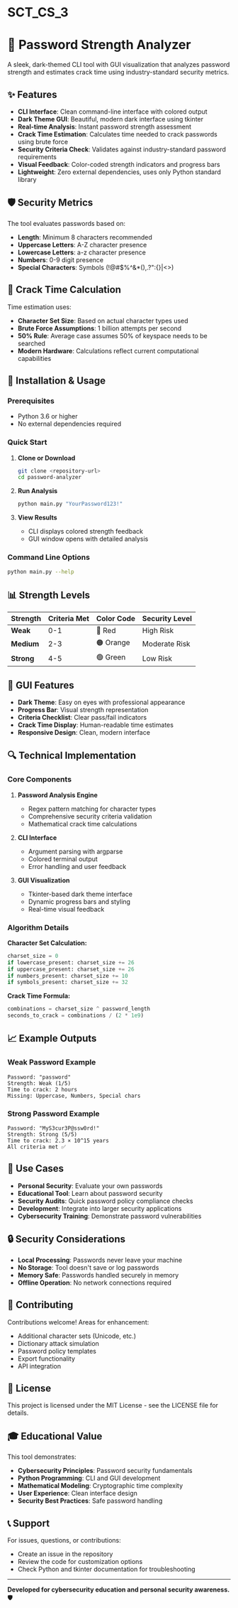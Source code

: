# SCT_CS_3
# 🔐 Password Strength Analyzer

A sleek, dark-themed CLI tool with GUI visualization that analyzes password strength and estimates crack time using industry-standard security metrics.

## ✨ Features

- **CLI Interface**: Clean command-line interface with colored output
- **Dark Theme GUI**: Beautiful, modern dark interface using tkinter
- **Real-time Analysis**: Instant password strength assessment
- **Crack Time Estimation**: Calculates time needed to crack passwords using brute force
- **Security Criteria Check**: Validates against industry-standard password requirements
- **Visual Feedback**: Color-coded strength indicators and progress bars
- **Lightweight**: Zero external dependencies, uses only Python standard library

## 🛡️ Security Metrics

The tool evaluates passwords based on:

- **Length**: Minimum 8 characters recommended
- **Uppercase Letters**: A-Z character presence
- **Lowercase Letters**: a-z character presence  
- **Numbers**: 0-9 digit presence
- **Special Characters**: Symbols (!@#$%^&*(),.?":{}|<>)

## 🧮 Crack Time Calculation

Time estimation uses:
- **Character Set Size**: Based on actual character types used
- **Brute Force Assumptions**: 1 billion attempts per second
- **50% Rule**: Average case assumes 50% of keyspace needs to be searched
- **Modern Hardware**: Calculations reflect current computational capabilities

## 🚀 Installation & Usage

### Prerequisites
- Python 3.6 or higher
- No external dependencies required

### Quick Start

1. **Clone or Download**
   ```bash
   git clone <repository-url>
   cd password-analyzer
   ```

2. **Run Analysis**
   ```bash
   python main.py "YourPassword123!"
   ```

3. **View Results**
   - CLI displays colored strength feedback
   - GUI window opens with detailed analysis

### Command Line Options

```bash
python main.py --help
```

## 📊 Strength Levels

| Strength | Criteria Met | Color Code | Security Level |
|----------|-------------|------------|----------------|
| **Weak** | 0-1 | 🔴 Red | High Risk |
| **Medium** | 2-3 | 🟠 Orange | Moderate Risk |
| **Strong** | 4-5 | 🟢 Green | Low Risk |

## 🎨 GUI Features

- **Dark Theme**: Easy on eyes with professional appearance
- **Progress Bar**: Visual strength representation
- **Criteria Checklist**: Clear pass/fail indicators
- **Crack Time Display**: Human-readable time estimates
- **Responsive Design**: Clean, modern interface

## 🔍 Technical Implementation

### Core Components

1. **Password Analysis Engine**
   - Regex pattern matching for character types
   - Comprehensive security criteria validation
   - Mathematical crack time calculations

2. **CLI Interface**
   - Argument parsing with argparse
   - Colored terminal output
   - Error handling and user feedback

3. **GUI Visualization**
   - Tkinter-based dark theme interface
   - Dynamic progress bars and styling
   - Real-time visual feedback

### Algorithm Details

**Character Set Calculation:**
```python
charset_size = 0
if lowercase_present: charset_size += 26
if uppercase_present: charset_size += 26  
if numbers_present: charset_size += 10
if symbols_present: charset_size += 32
```

**Crack Time Formula:**
```python
combinations = charset_size ^ password_length
seconds_to_crack = combinations / (2 * 1e9)
```

## 📈 Example Outputs

### Weak Password Example
```
Password: "password"
Strength: Weak (1/5)
Time to crack: 2 hours
Missing: Uppercase, Numbers, Special chars
```

### Strong Password Example
```
Password: "MyS3cur3P@ssw0rd!"
Strength: Strong (5/5)  
Time to crack: 2.3 × 10^15 years
All criteria met ✅
```

## 🎯 Use Cases

- **Personal Security**: Evaluate your own passwords
- **Educational Tool**: Learn about password security
- **Security Audits**: Quick password policy compliance checks
- **Development**: Integrate into larger security applications
- **Cybersecurity Training**: Demonstrate password vulnerabilities

## 🔒 Security Considerations

- **Local Processing**: Passwords never leave your machine
- **No Storage**: Tool doesn't save or log passwords
- **Memory Safe**: Passwords handled securely in memory
- **Offline Operation**: No network connections required

## 🤝 Contributing

Contributions welcome! Areas for enhancement:
- Additional character sets (Unicode, etc.)
- Dictionary attack simulation
- Password policy templates
- Export functionality
- API integration

## 📝 License

This project is licensed under the MIT License - see the LICENSE file for details.

## 🎓 Educational Value

This tool demonstrates:
- **Cybersecurity Principles**: Password security fundamentals
- **Python Programming**: CLI and GUI development
- **Mathematical Modeling**: Cryptographic time complexity
- **User Experience**: Clean interface design
- **Security Best Practices**: Safe password handling

## 📞 Support

For issues, questions, or contributions:
- Create an issue in the repository
- Review the code for customization options
- Check Python and tkinter documentation for troubleshooting

---

**Developed for cybersecurity education and personal security awareness.** 🛡️
